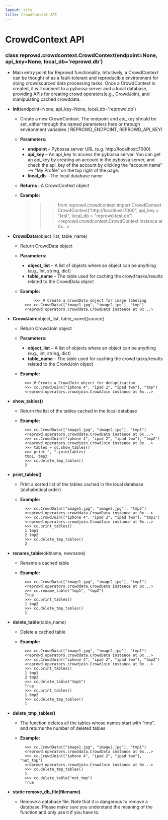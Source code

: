 ```yaml
---
layout: site
title: CrowdContext API
---
```

# CrowdContext API

### class reprowd.crowdcontext.CrowdContext(endpoint=None, api_key=None, local_db='reprowd.db')

* Main entry point for Reprowd functionality. Intuitively, a CrowdContext can be thought of as a fault-tolerant and reproducible environment for doing crowdsourced data processing tasks. Once a CrowdContext is created, it will connect to a pybossa server and a local database, providing APIs for creating crowd operators(e.g., CrowdJoin), and manipulating cached crowddata.

* **__init__**(endpoint=None, api_key=None, local_db='reprowd.db')
    * Create a new CrowdContext. The endpoint and api_key should be set, either through the named parameters here or through environment variables ( REPROWD_ENDPOINT, REPROWD_API_KEY)
    * **Parameters:**
      * **endpoint** – Pybossa server URL (e.g. http://localhost:7000).
      * **api_key** – An api_key to access the pybossa server. You can get an api_key by creating an account in the pybossa server, and check the api_key of the account by clicking the “account name” –> “My Profile” on the top right of the page.
      * **local_db** – The local database name
    * **Returns :** A CrowdContext object
    * **Example:**
    		
		>>> from reprowd.crowdcontext import CrowdContext
		>>> CrowdContext("http://localhost:7000", api_key = "test", local_db = "reprowd.test.db")
		<reprowd.crowdcontext.CrowdContext instance at 0x...>

* **CrowdData**(object_list, table_name)
    * Return CrowdData object
    * **Parameters:**
      * **object_list** – A list of objects where an object can be anything (e.g., int, string, dict)
      * **table_name** – The table used for caching the crowd tasks/results related to the CrowdData object
    * **Example:**
    
                >>> # Create a CrowdData object for image labeling
         	>>> cc.CrowdData(["image1.jpg", "image2.jpg"], "tmp")   
         	<reprowd.operators.crowddata.CrowdData instance at 0x...>

* **CrowdJoin**(object_list, table_name)[source]
    * Return CrowdJoin object
    * **Parameters:**
      * **object_list** – A list of objects where an object can be anything (e.g., int, string, dict)
      * **table_name** – The table used for caching the crowd tasks/results related to the CrowdJoin object
    * **Example:**

	        >>> # Create a CrowdJoin object for deduplication
	        >>> cc.CrowdJoin(["iphone 4", "ipad 2", "ipad two"], "tmp")
	        <reprowd.operators.crowdjoin.CrowdJoin instance at 0x...>

* **show_tables()**
    * Return the list of the tables cached in the local database
    * **Example:**

	        >>> cc.CrowdData(["image1.jpg", "image2.jpg"], "tmp1")
	        <reprowd.operators.crowddata.CrowdData instance at 0x...>
	        >>> cc.CrowdJoin(["iphone 4", "ipad 2", "ipad two"], "tmp2")
	        <reprowd.operators.crowdjoin.CrowdJoin instance at 0x...>
	        >>> tables = cc.show_tables()
	        >>> print ", ".join(tables)
	        tmp1, tmp2
	        >>> cc.delete_tmp_tables()
	        2

* **print_tables()**
    * Print a sorted list of the tables cached in the local database (alphabetical order)
    * **Example:**

	        >>> cc.CrowdData(["image1.jpg", "image2.jpg"], "tmp2")
	        <reprowd.operators.crowddata.CrowdData instance at 0x...>
	        >>> cc.CrowdJoin(["iphone 4", "ipad 2", "ipad two"], "tmp1")
	        <reprowd.operators.crowdjoin.CrowdJoin instance at 0x...>
	        >>> cc.print_tables()
	        1 tmp1
	        2 tmp2
	        >>> cc.delete_tmp_tables()
	        2

* **rename_table**(oldname, newname)
    * Rename a cached table
    * **Example:**

	        >>> cc.CrowdData(["image1.jpg", "image2.jpg"], "tmp1")
	        <reprowd.operators.crowddata.CrowdData instance at 0x...>
	        >>> cc.rename_table("tmp1", "tmp2")
	        True
	        >>> cc.print_tables()
	        1 tmp2
	        >>> cc.delete_tmp_tables()
	        1

* **delete_table**(table_name)
    * Delete a cached table
    * **Example:**

	        >>> cc.CrowdData(["image1.jpg", "image2.jpg"], "tmp1")
	        <reprowd.operators.crowddata.CrowdData instance at 0x...>
	        >>> cc.CrowdJoin(["iphone 4", "ipad 2", "ipad two"], "tmp2")
	        <reprowd.operators.crowdjoin.CrowdJoin instance at 0x...>
	        >>> cc.print_tables()
	        1 tmp1
	        2 tmp2
	        >>> cc.delete_table("tmp1")
	        True
	        >>> cc.print_tables()
	        1 tmp2
	        >>> cc.delete_tmp_tables()
	        1

* **delete_tmp_tables()**
    * The function deletes all the tables whose names start with “tmp”, and returns the number of deleted tables
    * **Example:**

	        >>> cc.CrowdData(["image1.jpg", "image2.jpg"], "tmp1")
	        <reprowd.operators.crowddata.CrowdData instance at 0x...>
	        >>> cc.CrowdJoin(["iphone 4", "ipad 2", "ipad two"], "not_tmp")
	        <reprowd.operators.crowdjoin.CrowdJoin instance at 0x...>
	        >>> cc.delete_tmp_tables()
	        1
	        >>> cc.delete_table("not_tmp")
	        True

* **static remove_db_file(filename)**
    * Remove a database file. Note that it is dangerous to remove a database. Please make sure you understand the meaning of the function and only use it if you have to.
